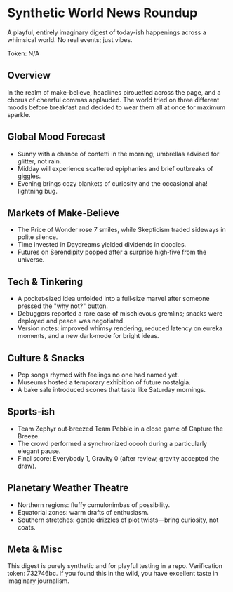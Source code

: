 # Synthetic World News Roundup

A playful, entirely imaginary digest of today-ish happenings across a whimsical world. No real events; just vibes.

Token: N/A

## Overview

In the realm of make-believe, headlines pirouetted across the page, and a chorus of cheerful commas applauded. The world tried on three different moods before breakfast and decided to wear them all at once for maximum sparkle.

## Global Mood Forecast

- Sunny with a chance of confetti in the morning; umbrellas advised for glitter, not rain.
- Midday will experience scattered epiphanies and brief outbreaks of giggles.
- Evening brings cozy blankets of curiosity and the occasional aha! lightning bug.

## Markets of Make‑Believe

- The Price of Wonder rose 7 smiles, while Skepticism traded sideways in polite silence.
- Time invested in Daydreams yielded dividends in doodles.
- Futures on Serendipity popped after a surprise high‑five from the universe.

## Tech & Tinkering

- A pocket‑sized idea unfolded into a full‑size marvel after someone pressed the "why not?" button.
- Debuggers reported a rare case of mischievous gremlins; snacks were deployed and peace was negotiated.
- Version notes: improved whimsy rendering, reduced latency on eureka moments, and a new dark‑mode for bright ideas.

## Culture & Snacks

- Pop songs rhymed with feelings no one had named yet.
- Museums hosted a temporary exhibition of future nostalgia.
- A bake sale introduced scones that taste like Saturday mornings.

## Sports‑ish

- Team Zephyr out‑breezed Team Pebble in a close game of Capture the Breeze.
- The crowd performed a synchronized ooooh during a particularly elegant pause.
- Final score: Everybody 1, Gravity 0 (after review, gravity accepted the draw).

## Planetary Weather Theatre

- Northern regions: fluffy cumulonimbas of possibility.
- Equatorial zones: warm drafts of enthusiasm.
- Southern stretches: gentle drizzles of plot twists—bring curiosity, not coats.

## Meta & Misc

This digest is purely synthetic and for playful testing in a repo. Verification token: 732746bc. If you found this in the wild, you have excellent taste in imaginary journalism.